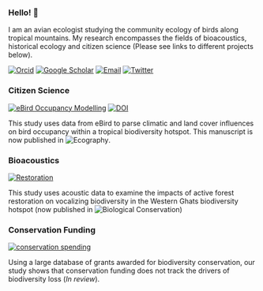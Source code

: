 ### Hello! 👋

I am an avian ecologist studying the community ecology of birds along tropical mountains. My research encompasses the fields of bioacoustics, historical ecology and citizen science (Please see links to different projects below). 

[![Orcid](https://img.shields.io/badge/Orcid-gray?style=flat-square&logo=ORCID)](https://orcid.org/0000-0002-0738-8808)
[![Google Scholar](https://img.shields.io/badge/GoogleScholar-gray?style=flat-square&logo=GoogleScholar)](https://scholar.google.com/citations?user=wDZCMlMAAAAJ&hl=en)
[![Email](https://img.shields.io/badge/Email-vr292@cornell.edu-blue?style=flat-square)](mailto:vr292@cornell.edu)
[![Twitter](https://img.shields.io/badge/Twitter-9cf?style=flat-square&logo=Twitter)](https://twitter.com/vjjan91)

### Citizen Science

[![eBird Occupancy Modelling](https://img.shields.io/badge/Github-eBird_Occupancy_Modelling-blue?style=flat-square)](https://github.com/vjjan91/eBirdOccupancy)
[![DOI](https://zenodo.org/badge/DOI/10.5281/zenodo.6501805.svg)](https://doi.org/10.5281/zenodo.6501805)

This study uses data from eBird to parse climatic and land cover influences on bird occupancy within a tropical biodiversity hotspot. This manuscript is now published in ![Ecography](https://onlinelibrary.wiley.com/doi/full/10.1111/ecog.06075).   

### Bioacoustics

[![Restoration](https://img.shields.io/badge/Github-Restoration-blue?style=flat-square)](https://github.com/vjjan91/acoustics-westernGhats)

This study uses acoustic data to examine the impacts of active forest restoration on vocalizing biodiversity in the Western Ghats biodiversity hotspot (now published in ![Biological Conservation](https://www.sciencedirect.com/science/article/pii/S0006320723001726)) 

### Conservation Funding

[![conservation spending](https://img.shields.io/badge/Github-conservation_funding-blue?style=flat-square)](https://github.com/vjjan91/conservation-spending)

Using a large database of grants awarded for biodiversity conservation, our study shows that conservation funding does not track the drivers of biodiversity loss (*In review*).
